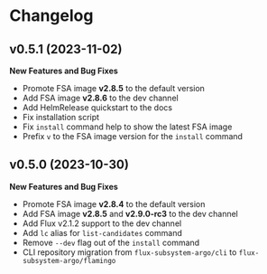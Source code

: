 # Changelog

## v0.5.1 (2023-11-02)

**New Features and Bug Fixes**
  * Promote FSA image **v2.8.5** to the default version
  * Add FSA image **v2.8.6** to the dev channel
  * Add HelmRelease quickstart to the docs
  * Fix installation script
  * Fix `install` command help to show the latest FSA image
  * Prefix `v` to the FSA image version for the `install` command

## v0.5.0 (2023-10-30) 

**New Features and Bug Fixes**
  * Promote FSA image **v2.8.4** to the default version
  * Add FSA image **v2.8.5** and **v2.9.0-rc3** to the dev channel
  * Add Flux v2.1.2 support to the dev channel 
  * Add `lc` alias for `list-candidates` command
  * Remove `--dev` flag out of the `install` command
  * CLI repository migration from `flux-subsystem-argo/cli` to `flux-subsystem-argo/flamingo`

